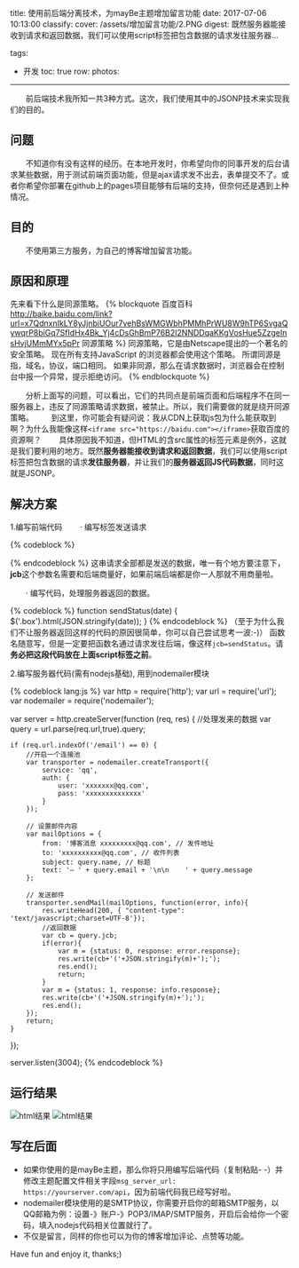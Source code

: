 title: 使用前后端分离技术，为mayBe主题增加留言功能
date: 2017-07-06 10:13:00
classify:
cover: /assets/增加留言功能/2.PNG
digest: 既然服务器能接收到请求和返回数据，我们可以使用script标签把包含数据的请求发往服务器...

tags:
- 开发
toc: true
row:
photos:
---

&emsp;&emsp;前后端技术我所知一共3种方式。这次，我们使用其中的JSONP技术来实现我们的目的。

## 问题
&emsp;&emsp;不知道你有没有这样的经历。在本地开发时，你希望向你的同事开发的后台请求某些数据，用于测试前端页面功能，但是ajax请求发不出去，表单提交不了。或者你希望你部署在github上的pages项目能够有后端的支持，但奈何还是遇到上种情况。

## 目的
&emsp;&emsp;不使用第三方服务，为自己的博客增加留言功能。

## 原因和原理
先来看下什么是同源策略。
{% blockquote 百度百科 http://baike.baidu.com/link?url=x7QdnxnIkLY8yJjnbiUOur7vehBsWMGWbhPMMhPrWU8W9hTP6SvgaQywqrP8biGq7SfIdHx4Bk_Yj4cDsGhBmP76B2I2NNDDqaKKgVosHue5ZzgeInsHvjUMmMYx5pPr 同源策略 %}
同源策略，它是由Netscape提出的一个著名的安全策略。
现在所有支持JavaScript 的浏览器都会使用这个策略。
所谓同源是指，域名，协议，端口相同。
如果非同源，那么在请求数据时，浏览器会在控制台中报一个异常，提示拒绝访问。
{% endblockquote  %}

&emsp;&emsp;分析上面写的问题，可以看出，它们的共同点是前端页面和后端程序不在同一服务器上，违反了同源策略请求数据，被禁止。所以，我们需要做的就是绕开同源策略。
&emsp;&emsp;到这里，你可能会有疑问说：我从CDN上获取js包为什么能获取到啊？为什么我能像这样```<iframe src="https://baidu.com"></iframe>```获取百度的资源啊？
&emsp;&emsp;具体原因我不知道，但HTML的含src属性的标签元素是例外，这就是我们要利用的地方。既然**服务器能接收到请求和返回数据**，我们可以使用script标签把包含数据的请求**发往服务器**，并让我们的**服务器返回JS代码数据**，同时这就是JSONP。

## 解决方案

1.编写前端代码
&emsp;&emsp;· 编写标签发送请求

{% codeblock %}
 <script type="text/javascript" src="https://api.55to.top/email?email=a@b.com&name=tester1&message=功能测试&jcb=sendStatus"></script>
{% endcodeblock %}
这串请求全部都是发送的数据，唯一有个地方要注意下，**jcb**这个参数名需要和后端商量好，如果前端后端都是你一人那就不用商量啦。

&emsp;&emsp;· 编写代码，处理服务器返回的数据。

{% codeblock %}
function sendStatus(date) {
    $('.box').html(JSON.stringify(date));
}
{% endcodeblock %}
（至于为什么我们不让服务器返回这样的代码的原因很简单，你可以自己尝试思考一波:-)）
函数名随意写，但是一定要把函数名通过请求发往后端，像这样`jcb=sendStatus`。请**务必把这段代码放在上面script标签之前**。

2.编写服务器代码(需有nodejs基础), 用到nodemailer模块

{% codeblock lang:js %}
var http = require('http');
var url = require('url');
var nodemailer = require('nodemailer');

var server = http.createServer(function (req, res) {
    //处理发来的数据
    var query = url.parse(req.url,true).query;

    if (req.url.indexOf('/email') == 0) {
        //开启一个连接池
        var transporter = nodemailer.createTransport({
            service: 'qq',
            auth: {
                user: 'xxxxxxx@qq.com',
                pass: 'xxxxxxxxxxxxxx'
            }
        });

        // 设置邮件内容
        var mailOptions = {
            from: '博客消息 xxxxxxxxx@qq.com', // 发件地址
            to: 'xxxxxxxxxx@qq.com', // 收件列表
            subject: query.name, // 标题
            text: '— ' + query.email + '\n\n    ' + query.message
        };

        // 发送邮件
        transporter.sendMail(mailOptions, function(error, info){
            res.writeHead(200, { "content-type": 'text/javascript;charset=UTF-8'});
            //返回数据
            var cb = query.jcb;
            if(error){
                var m = {status: 0, response: error.response};
                res.write(cb+'('+JSON.stringify(m)+');');
                res.end();
                return;
            }
            var m = {status: 1, response: info.response};
            res.write(cb+'('+JSON.stringify(m)+');');
            res.end();
        });
        return;
    }
});

server.listen(3004);
{% endcodeblock %}

## 运行结果
![html结果](/assets/增加留言功能/1.PNG)
![html结果](/assets/增加留言功能/2.PNG)

## 写在后面
- 如果你使用的是mayBe主题，那么你将只用编写后端代码（复制粘贴- -）并修改主题配置文件相关字段`msg_server_url: https://yourserver.com/api`，因为前端代码我已经写好啦。
- nodemailer模块使用的是SMTP协议，你需要开启你的邮箱SMTP服务，以QQ邮箱为例：设置-》账户-》POP3/IMAP/SMTP服务，开启后会给你一个密码，填入nodejs代码相关位置就行了。
- 不仅是留言，同样的你也可以为你的博客增加评论、点赞等功能。

Have fun and enjoy it, thanks;)